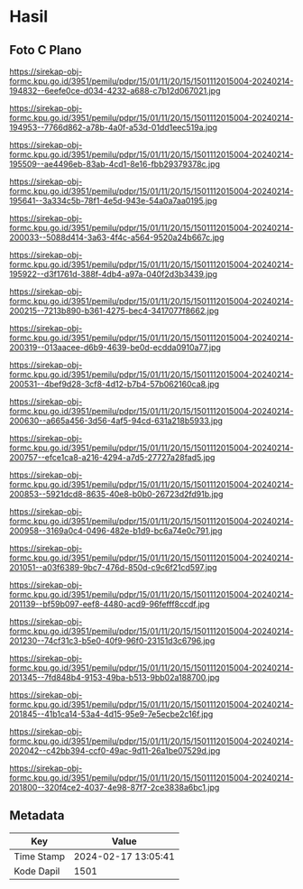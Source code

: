# Hasil

## Foto C Plano

https://sirekap-obj-formc.kpu.go.id/3951/pemilu/pdpr/15/01/11/20/15/1501112015004-20240214-194832--6eefe0ce-d034-4232-a688-c7b12d067021.jpg

https://sirekap-obj-formc.kpu.go.id/3951/pemilu/pdpr/15/01/11/20/15/1501112015004-20240214-194953--7766d862-a78b-4a0f-a53d-01dd1eec519a.jpg

https://sirekap-obj-formc.kpu.go.id/3951/pemilu/pdpr/15/01/11/20/15/1501112015004-20240214-195509--ae4496eb-83ab-4cd1-8e16-fbb29379378c.jpg

https://sirekap-obj-formc.kpu.go.id/3951/pemilu/pdpr/15/01/11/20/15/1501112015004-20240214-195641--3a334c5b-78f1-4e5d-943e-54a0a7aa0195.jpg

https://sirekap-obj-formc.kpu.go.id/3951/pemilu/pdpr/15/01/11/20/15/1501112015004-20240214-200033--5088d414-3a63-4f4c-a564-9520a24b667c.jpg

https://sirekap-obj-formc.kpu.go.id/3951/pemilu/pdpr/15/01/11/20/15/1501112015004-20240214-195922--d3f1761d-388f-4db4-a97a-040f2d3b3439.jpg

https://sirekap-obj-formc.kpu.go.id/3951/pemilu/pdpr/15/01/11/20/15/1501112015004-20240214-200215--7213b890-b361-4275-bec4-3417077f8662.jpg

https://sirekap-obj-formc.kpu.go.id/3951/pemilu/pdpr/15/01/11/20/15/1501112015004-20240214-200319--013aacee-d6b9-4639-be0d-ecdda0910a77.jpg

https://sirekap-obj-formc.kpu.go.id/3951/pemilu/pdpr/15/01/11/20/15/1501112015004-20240214-200531--4bef9d28-3cf8-4d12-b7b4-57b062160ca8.jpg

https://sirekap-obj-formc.kpu.go.id/3951/pemilu/pdpr/15/01/11/20/15/1501112015004-20240214-200630--a665a456-3d56-4af5-94cd-631a218b5933.jpg

https://sirekap-obj-formc.kpu.go.id/3951/pemilu/pdpr/15/01/11/20/15/1501112015004-20240214-200757--efce1ca8-a216-4294-a7d5-27727a28fad5.jpg

https://sirekap-obj-formc.kpu.go.id/3951/pemilu/pdpr/15/01/11/20/15/1501112015004-20240214-200853--5921dcd8-8635-40e8-b0b0-26723d2fd91b.jpg

https://sirekap-obj-formc.kpu.go.id/3951/pemilu/pdpr/15/01/11/20/15/1501112015004-20240214-200958--3169a0c4-0496-482e-b1d9-bc6a74e0c791.jpg

https://sirekap-obj-formc.kpu.go.id/3951/pemilu/pdpr/15/01/11/20/15/1501112015004-20240214-201051--a03f6389-9bc7-476d-850d-c9c6f21cd597.jpg

https://sirekap-obj-formc.kpu.go.id/3951/pemilu/pdpr/15/01/11/20/15/1501112015004-20240214-201139--bf59b097-eef8-4480-acd9-96fefff8ccdf.jpg

https://sirekap-obj-formc.kpu.go.id/3951/pemilu/pdpr/15/01/11/20/15/1501112015004-20240214-201230--74cf31c3-b5e0-40f9-96f0-23151d3c6796.jpg

https://sirekap-obj-formc.kpu.go.id/3951/pemilu/pdpr/15/01/11/20/15/1501112015004-20240214-201345--7fd848b4-9153-49ba-b513-9bb02a188700.jpg

https://sirekap-obj-formc.kpu.go.id/3951/pemilu/pdpr/15/01/11/20/15/1501112015004-20240214-201845--41b1ca14-53a4-4d15-95e9-7e5ecbe2c16f.jpg

https://sirekap-obj-formc.kpu.go.id/3951/pemilu/pdpr/15/01/11/20/15/1501112015004-20240214-202042--c42bb394-ccf0-49ac-9d11-26a1be07529d.jpg

https://sirekap-obj-formc.kpu.go.id/3951/pemilu/pdpr/15/01/11/20/15/1501112015004-20240214-201800--320f4ce2-4037-4e98-87f7-2ce3838a6bc1.jpg


## Metadata

| Key        | Value               |
| ---------- | ------------------- |
| Time Stamp | 2024-02-17 13:05:41 |
| Kode Dapil | 1501                |



